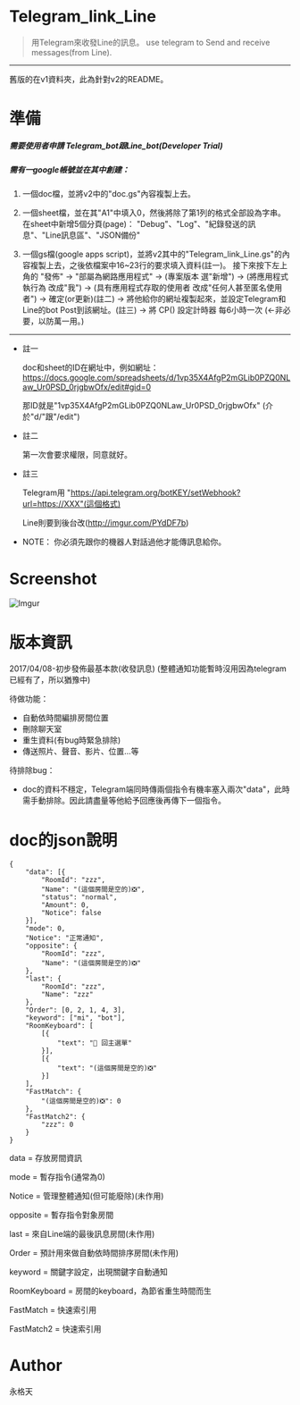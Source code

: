# Telegram_link_Line
>用Telegram來收發Line的訊息。
>use telegram to Send and receive messages(from Line).
*****
舊版的在v1資料夾，此為針對v2的README。


# 準備
 ##### 需要使用者申請 Telegram_bot跟Line_bot(Developer Trial)

 ##### 需有一google帳號並在其中創建：


1.  一個doc檔，並將v2中的"doc.gs"內容複製上去。


2.  一個sheet檔，並在其"A1"中填入0，然後將除了第1列的格式全部設為字串。
  在sheet中新增5個分頁(page)：
  "Debug"、"Log"、"紀錄發送的訊息"、"Line訊息區"、"JSON備份"


3.  一個gs檔(google apps script)，並將v2其中的"Telegram_link_Line.gs"的內容複製上去，之後依檔案中16~23行的要求填入資料(註一)。
  接下來按下左上角的
"發佈" ->
"部屬為網路應用程式" ->
(專案版本 選"新增") ->
(將應用程式執行為 改成"我") ->
(具有應用程式存取的使用者 改成"任何人甚至匿名使用者") ->
確定(or更新)(註二) ->
將他給你的網址複製起來，並設定Telegram和Line的bot Post到該網址。(註三) ->
將 CP() 設定計時器 每6小時一次 (<-非必要，以防萬一用。)


----
- 註一

  doc和sheet的ID在網址中，例如網址：
  https://docs.google.com/spreadsheets/d/1vp35X4AfgP2mGLib0PZQ0NLaw_Ur0PSD_0rjgbwOfx/edit#gid=0

  那ID就是"1vp35X4AfgP2mGLib0PZQ0NLaw_Ur0PSD_0rjgbwOfx"
  (介於"d/"跟"/edit")


- 註二

  第一次會要求權限，同意就好。


- 註三

  Telegram用
  "https://api.telegram.org/botKEY/setWebhook?url=https://XXX"(這個格式)

  Line則要到後台改(http://imgur.com/PYdDF7b)


- NOTE：
    你必須先跟你的機器人對話過他才能傳訊息給你。
# Screenshot
![Imgur](http://i.imgur.com/I0Qsimh.png)

# 版本資訊
  2017/04/08-初步發佈最基本款(收發訊息)
  (整體通知功能暫時沒用因為telegram已經有了，所以猶豫中)

  待做功能：

  - 自動依時間編排房間位置
  - 刪除聊天室
  - 重生資料(有bug時緊急排除)
  - 傳送照片、聲音、影片、位置...等

  待排除bug：

  - doc的資料不穩定，Telegram端同時傳兩個指令有機率塞入兩次"data"，此時需手動排除。因此請盡量等他給予回應後再傳下一個指令。

# doc的json說明

    {
        "data": [{
            "RoomId": "zzz",
            "Name": "(這個房間是空的)❎",
            "status": "normal",
            "Amount": 0,
            "Notice": false
        }],
        "mode": 0,
        "Notice": "正常通知",
        "opposite": {
            "RoomId": "zzz",
            "Name": "(這個房間是空的)❎"
        },
        "last": {
            "RoomId": "zzz",
            "Name": "zzz"
        },
        "Order": [0, 2, 1, 4, 3],
        "keyword": ["mi", "bot"],
        "RoomKeyboard": [
            [{
                "text": "🔮 回主選單"
            }],
            [{
                "text": "(這個房間是空的)❎"
            }]
        ],
        "FastMatch": {
            "(這個房間是空的)❎": 0
        },
        "FastMatch2": {
            "zzz": 0
        }
    }

data = 存放房間資訊

mode = 暫存指令(通常為0)

Notice = 管理整體通知(但可能廢除)(未作用)

opposite = 暫存指令對象房間

last = 來自Line端的最後訊息房間(未作用)

Order = 預計用來做自動依時間排序房間(未作用)

keyword = 關鍵字設定，出現關鍵字自動通知

RoomKeyboard = 房間的keyboard，為節省重生時間而生

FastMatch = 快速索引用

FastMatch2 = 快速索引用



# Author
永格天
